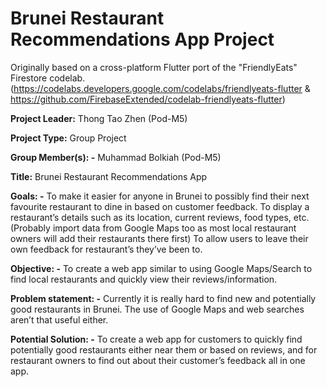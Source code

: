 

# Brunei Restaurant Recommendations App Project
Originally based on a cross-platform Flutter port of the "FriendlyEats" Firestore codelab. (https://codelabs.developers.google.com/codelabs/friendlyeats-flutter & https://github.com/FirebaseExtended/codelab-friendlyeats-flutter)

**Project Leader:** Thong Tao Zhen (Pod-M5)

**Project Type:** Group Project

**Group Member(s): -**
Muhammad Bolkiah (Pod-M5)

**Title:** Brunei Restaurant Recommendations App

**Goals: -**
To make it easier for anyone in Brunei to possibly find their next favourite restaurant to dine in based on customer feedback.
To display a restaurant’s details such as its location, current reviews, food types, etc. (Probably import data from Google Maps too as most local restaurant owners will add their restaurants there first)
To allow users to leave their own feedback for restaurant’s they’ve been to.

**Objective: -**
To create a web app similar to using Google Maps/Search to find local restaurants and quickly view their reviews/information.

**Problem statement: -**
Currently it is really hard to find new and potentially good restaurants in Brunei. The use of Google Maps and web searches aren’t that useful either.

**Potential Solution: -**
To create a web app for customers to quickly find potentially good restaurants either near them or based on reviews, and for restaurant owners to find out about their customer’s feedback all in one app.
